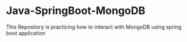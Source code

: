 # Java-SpringBoot-MongoDB
This Repository is practicing how to interact with MongoDB using spring boot application
